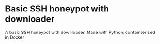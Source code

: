 # Basic SSH honeypot with downloader
A basic SSH honeypot with downloader. Made with Python; containserised in Docker
